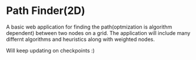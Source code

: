 # Path Finder(2D)
A basic web application for finding the path(optmization is algorithm dependent) between two nodes on a grid. The application will include many differnt algorithms and heuristics along with weighted nodes.

Will keep updating on checkpoints :) 
